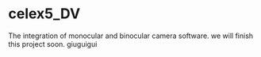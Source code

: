# celex5_DV
The integration of monocular and binocular camera software.
we will finish this project soon.
giuguigui

